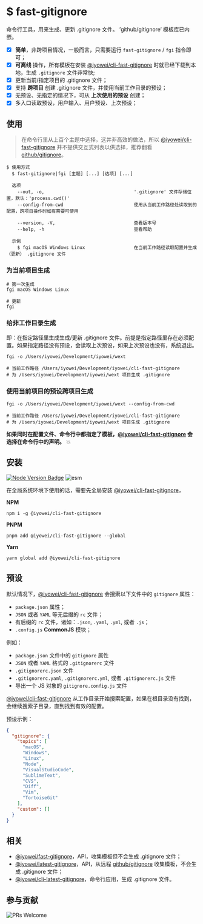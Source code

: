 # $ fast-gitignore

命令行工具，用来生成、更新 .gitignore 文件。 ’github/gitignore‘ 模板库已内嵌。

- [x] **简单**，非跨项目情况，一般而言，只需要运行 `fast-gitignore` / `fgi` 指令即可；
- [x] **可离线** 操作，所有模板在安装 [@iyowei/cli-fast-gitignore][@iyowei/cli-fast-gitignore] 时就已经下载到本地，生成 `.gitignore` 文件非常快;
- [x] 更新当前/指定项目的 .gitignore 文件；
- [x] 支持 **跨项目** 创建 .gitignore 文件，并使用当前工作目录的预设；
- [x] 无预设、无指定的情况下，可从 **上次使用的预设** 创建；
- [x] 多入口读取预设，用户输入、用户预设、上次预设；

## 使用

> 在命令行里从上百个主题中选择，这并非高效的做法，所以 [@iyowei/cli-fast-gitignore][@iyowei/cli-fast-gitignore] 并不提供交互式列表以供选择，推荐翻看 [github/gitignore][github/gitignore]。

```
$ 使用方式
  $ fast-gitignore|fgi [主题] [...] [选项] [...]

  选项
    --out, -o,                                 '.gitignore' 文件存储位置，默认：'process.cwd()'
    --config-from-cwd                          使用从当前工作路径处读取到的配置，跨项目操作时如有需要可使用

    --version, -V,                             查看版本号
    --help, -h                                 查看帮助

  示例
    $ fgi macOS Windows Linux                  在当前工作路径读取配置并生成（更新） .gitignore 文件
```

### 为当前项目生成

```shell
# 第一次生成
fgi macOS Windows Linux

# 更新
fgi
```

### 给非工作目录生成

即：在指定路径里生成生成/更新 .gitignore 文件。前提是指定路径里存在必须配置。如果指定路径没有预设，会读取上次预设，如果上次预设也没有，系统退出。

```shell
fgi -o /Users/iyowei/Development/iyowei/wext

# 当前工作路径 /Users/iyowei/Development/iyowei/cli-fast-gitignore
# 为 /Users/iyowei/Development/iyowei/wext 项目生成 .gitignore
```

### 使用当前项目的预设跨项目生成

```shell
fgi -o /Users/iyowei/Development/iyowei/wext --config-from-cwd

# 当前工作路径 /Users/iyowei/Development/iyowei/cli-fast-gitignore
# 为 /Users/iyowei/Development/iyowei/wext 项目生成 .gitignore
```

**如果同时在配置文件、命令行中都指定了模板，[@iyowei/cli-fast-gitignore][@iyowei/cli-fast-gitignore] 会选择在命令行中的声明。** 💥

## 安装

[![Node Version Badge][node version badge]][download node.js] ![esm][esm]

在全局系统环境下使用的话，需要先全局安装 [@iyowei/cli-fast-gitignore][@iyowei/cli-fast-gitignore]，

**NPM**

```shel
npm i -g @iyowei/cli-fast-gitignore
```

**PNPM**

```shel
pnpm add @iyowei/cli-fast-gitignore --global
```

**Yarn**

```shel
yarn global add @iyowei/cli-fast-gitignore
```

## 预设

默认情况下，[@iyowei/cli-fast-gitignore][@iyowei/cli-fast-gitignore] 会搜索以下文件中的 `gitignore` 属性：

- `package.json` 属性；
- `JSON` 或者 `YAML` 等无后缀的 `rc` 文件；
- 有后缀的 `rc` 文件，诸如：`.json`, `.yaml`, `.yml`, 或者 `.js`；
- `.config.js` **CommonJS** 模块；

例如：

- `package.json` 文件中的 `gitignore` 属性
- `JSON` 或者 `YAML` 格式的 `.gitignorerc` 文件
- `.gitignorerc.json` 文件
- `.gitignorerc.yaml`, `.gitignorerc.yml`, 或者 `.gitignorerc.js` 文件
- 导出一个 JS 对象的 `gitignore.config.js` 文件

[@iyowei/cli-fast-gitignore][@iyowei/cli-fast-gitignore] 从工作目录开始搜索配置，如果在根目录没有找到，会继续搜索子目录，直到找到有效的配置。

预设示例：

```json
{
  "gitignore": {
    "topics": [
      "macOS",
      "Windows",
      "Linux",
      "Node",
      "VisualStudioCode",
      "SublimeText",
      "CVS",
      "Diff",
      "Vim",
      "TortoiseGit"
    ],
    "custom": []
  }
}
```

## 相关

- [@iyowei/fast-gitignore][@iyowei/fast-gitignore]，API，收集模板但不会生成 .gitignore 文件；
- [@iyowei/latest-gitignore][@iyowei/latest-gitignore]，API，从远程 [github/gitignore][github/gitignore] 收集模板，不会生成 .gitignore 文件；
- [@iyowei/cli-latest-gitignore][@iyowei/cli-latest-gitignore]，命令行应用，生成 .gitignore 文件。

## 参与贡献

![PRs Welcome][prs welcome badge]

[github/gitignore]: https://github.com/github/gitignore
[@iyowei/cli-fast-gitignore]: https://github.com/iyowei/cli-fast-gitignore
[@iyowei/latest-gitignore]: https://github.com/iyowei/latest-gitignore
[@iyowei/cli-latest-gitignore]: #
[@iyowei/fast-gitignore]: https://github.com/iyowei/fast-gitignore
[node version badge]: https://img.shields.io/badge/node.js-%3E%3D12.20.0-brightgreen?style=flat&logo=Node.js
[download node.js]: https://nodejs.org/en/download/
[prs welcome badge]: https://img.shields.io/badge/PRs-welcome-brightgreen.svg?style=flat
[esm]: https://img.shields.io/badge/ESM-brightgreen?style=flat
